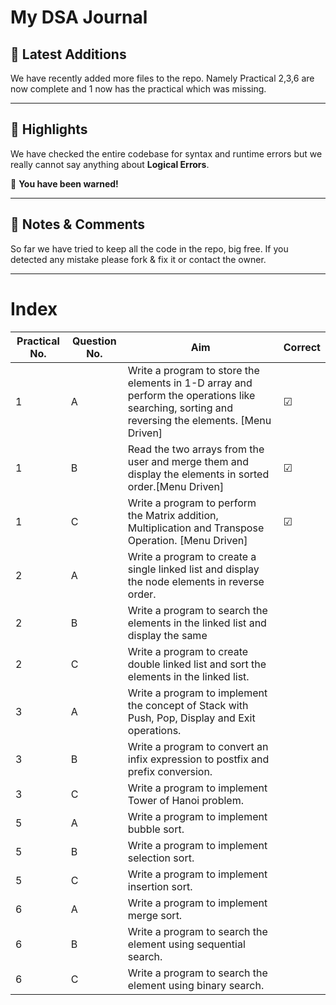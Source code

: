 # My DSA Journal

## 🤩 Latest Additions
We have recently added more files to the repo. Namely Practical 2,3,6 are now complete and 1 now has the practical which was missing.




---

## 📢 Highlights 
We have checked the entire codebase for syntax and runtime errors but we really cannot say anything about **Logical Errors**. 

🚫 **You have been warned!**

___

## 🎯 Notes & Comments 
So far we have tried to keep all the code in the repo, big free. If you detected any mistake please fork & fix it or contact the owner.

---


# Index

| Practical No. | Question No. | Aim | Correct |
|---------------|--------------|-----|---------|
| 1             | A            | Write a program to store the elements in 1-D array and perform the operations like searching, sorting and reversing the elements. [Menu Driven]    | ☑ |
| 1             | B            | Read the two arrays from the user and merge them and display the elements in sorted order.[Menu Driven]    | ☑ |
| 1             | C            | Write a program to perform the Matrix addition, Multiplication and Transpose Operation. [Menu Driven]    | ☑ |
| 2             | A            | Write a program to create a single linked list and display the node elements in reverse order.   |
| 2             | B            | Write a program to search the elements in the linked list and display the same    |
| 2             | C            | Write a program to create double linked list and sort the elements in the linked list.    |
| 3             | A            | Write a program to implement the concept of Stack with Push, Pop, Display and Exit operations.    |
| 3             | B            | Write a program to convert an infix expression to postfix and prefix conversion.    |
| 3             | C            | Write a program to implement Tower of Hanoi problem.    |
| 5             | A            | Write a program to implement bubble sort.    |
| 5             | B            | Write a program to implement selection sort.    |
| 5             | C            | Write a program to implement insertion sort.    |
| 6             | A            | Write a program to implement merge sort.    |
| 6             | B            | Write a program to search the element using sequential search.    |
| 6             | C            | Write a program to search the element using binary search.    |